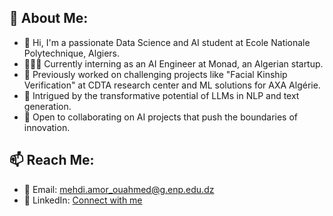 ## 💫 About Me:
- 👋 Hi, I'm a passionate Data Science and AI student at Ecole Nationale Polytechnique, Algiers.
- 👨🏽‍💻 Currently interning as an AI Engineer at Monad, an Algerian startup.
- 🤝 Previously worked on challenging projects like "Facial Kinship Verification" at CDTA research center and ML solutions for AXA Algérie.
- 🌱 Intrigued by the transformative potential of LLMs in NLP and text generation.
- 👯 Open to collaborating on AI projects that push the boundaries of innovation.

## 📫 Reach Me:
- 📧 Email: mehdi.amor_ouahmed@g.enp.edu.dz
- 💼 LinkedIn: [Connect with me](https://linkedin.com/in/mehdi-amor-ouahmed/)

